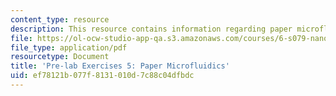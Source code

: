 ```yaml
---
content_type: resource
description: This resource contains information regarding paper microfluidics.
file: https://ol-ocw-studio-app-qa.s3.amazonaws.com/courses/6-s079-nanomaker-spring-2013/ef78121b077f8131010d7c88c04dfbdc_MIT6_S079S13_prelab05.pdf
file_type: application/pdf
resourcetype: Document
title: 'Pre-lab Exercises 5: Paper Microfluidics'
uid: ef78121b-077f-8131-010d-7c88c04dfbdc
---
```

